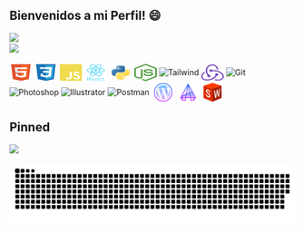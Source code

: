 ## Bienvenidos a mi Perfil! 😄

 <div>
   
 <div>
   <img height="200" src="https://github-readme-stats.vercel.app/api/top-langs/?username=josephvtx&layout=compact&theme=tokyonight"> <br>
   <img height="200" src="https://github-readme-stats.vercel.app/api?username=josephvtx&theme=tokyonight">
   
 </div>
   
</div>

<div style="display: inline_block"><br>
  <img align="center" alt="HTML" height="30" width="40" src="https://raw.githubusercontent.com/devicons/devicon/master/icons/html5/html5-original.svg">
  <img align="center" alt="CSS" height="30" width="40" src="https://raw.githubusercontent.com/devicons/devicon/master/icons/css3/css3-original.svg">
  <img align="center" alt="Js" height="30" width="40" src="https://raw.githubusercontent.com/devicons/devicon/master/icons/javascript/javascript-plain.svg">
 <img align="center" alt="React" height="30" width="40" src="https://raw.githubusercontent.com/devicons/devicon/master/icons/react/react-original-wordmark.svg">
 <img align="center" alt="Python" height="30" width="40" src="https://raw.githubusercontent.com/devicons/devicon/master/icons/python/python-original.svg">
 <img align="center" alt="NodeJs" height="30" width="40" src="https://raw.githubusercontent.com/JosephVTX/icons/main/nodejs-icon.svg">
  <img align="center" alt="Tailwind" height="30" width="40" src="https://camo.githubusercontent.com/5734d0669fe22ce04a1cb989a156cd32c379875f6bca56d5210c9432824856d9/68747470733a2f2f7777772e766563746f726c6f676f2e7a6f6e652f6c6f676f732f7461696c77696e646373732f7461696c77696e646373732d69636f6e2e737667">
 <img align="center" alt="Redux" height="30" width="40" src="https://raw.githubusercontent.com/devicons/devicon/master/icons/redux/redux-original.svg">
 <img align="center" alt="Git" height="30" width="40" src="https://camo.githubusercontent.com/fbfcb9e3dc648adc93bef37c718db16c52f617ad055a26de6dc3c21865c3321d/68747470733a2f2f7777772e766563746f726c6f676f2e7a6f6e652f6c6f676f732f6769742d73636d2f6769742d73636d2d69636f6e2e737667">
 <img align="center" alt="Photoshop" height="30" width="40" src="https://upload.wikimedia.org/wikipedia/commons/a/af/Adobe_Photoshop_CC_icon.svg">
 <img align="center" alt="Illustrator" height="30" width="40" src="https://upload.wikimedia.org/wikipedia/commons/f/fb/Adobe_Illustrator_CC_icon.svg">
 <img align="center" alt="Postman" height="30" width="40" src="https://www.svgrepo.com/show/354202/postman-icon.svg">
 <img align="center" alt="Wordpress" height="40" width="40" src="https://raw.githubusercontent.com/JosephVTX/icons/main/icons8-wordpress.svg">
 <img align="center" alt="Autocad" height="40" width="40" src="https://raw.githubusercontent.com/JosephVTX/icons/main/autocad-icon.svg">
 <img align="center" alt="Autocad" height="40" width="40" src="https://raw.githubusercontent.com/JosephVTX/icons/main/solidwork-icon.svg">
  
</div>
 
 <h2>Pinned</h2>
 
 <img src="https://github-readme-stats.vercel.app/api/pin/?username=josephvtx&repo=pizzeria-lima&theme=tokyonight">

<div> 
 

  ![Snake animation](https://github.com/JosephVTX/JosephVTX/blob/output/github-contribution-grid-snake.svg)

</div>

